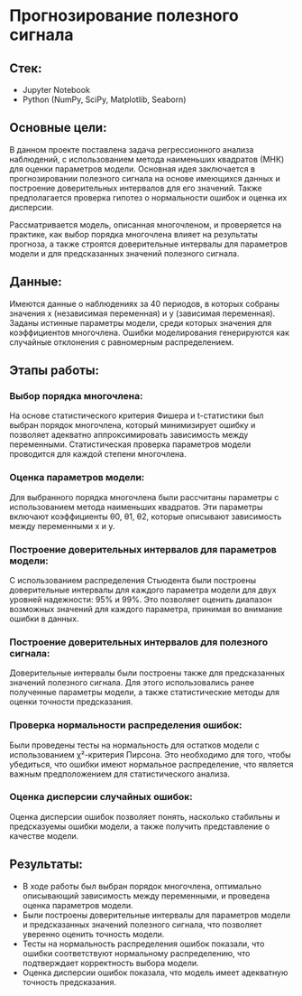 # Прогнозирование полезного сигнала

## Стек: 
* Jupyter Notebook
* Python (NumPy, SciPy, Matplotlib, Seaborn)

## Основные цели:
В данном проекте поставлена задача регрессионного анализа наблюдений, с использованием метода наименьших квадратов (МНК) для оценки параметров модели. Основная идея заключается в прогнозировании полезного сигнала на основе имеющихся данных и построение доверительных интервалов для его значений. Также предполагается проверка гипотез о нормальности ошибок и оценка их дисперсии.

Рассматривается модель, описанная многочленом, и проверяется на практике, как выбор порядка многочлена влияет на результаты прогноза, а также строятся доверительные интервалы для параметров модели и для предсказанных значений полезного сигнала.

## Данные:
Имеются данные о наблюдениях за 40 периодов, в которых собраны значения x (независимая переменная) и y (зависимая переменная). Заданы истинные параметры модели, среди которых значения для коэффициентов многочлена. Ошибки моделирования генерируются как случайные отклонения с равномерным распределением.

## Этапы работы:

### Выбор порядка многочлена:
На основе статистического критерия Фишера и t-статистики был выбран порядок многочлена, который минимизирует ошибку и позволяет адекватно аппроксимировать зависимость между переменными. Статистическая проверка параметров модели проводится для каждой степени многочлена.

### Оценка параметров модели:
Для выбранного порядка многочлена были рассчитаны параметры с использованием метода наименьших квадратов. Эти параметры включают коэффициенты θ0, θ1, θ2, которые описывают зависимость между переменными x и y.

### Построение доверительных интервалов для параметров модели:
С использованием распределения Стьюдента были построены доверительные интервалы для каждого параметра модели для двух уровней надежности: 95% и 99%. Это позволяет оценить диапазон возможных значений для каждого параметра, принимая во внимание ошибки в данных.

### Построение доверительных интервалов для полезного сигнала:
Доверительные интервалы были построены также для предсказанных значений полезного сигнала. Для этого использовались ранее полученные параметры модели, а также статистические методы для оценки точности предсказания.

### Проверка нормальности распределения ошибок:
Были проведены тесты на нормальность для остатков модели с использованием χ²-критерия Пирсона. Это необходимо для того, чтобы убедиться, что ошибки имеют нормальное распределение, что является важным предположением для статистического анализа.

### Оценка дисперсии случайных ошибок:
Оценка дисперсии ошибок позволяет понять, насколько стабильны и предсказуемы ошибки модели, а также получить представление о качестве модели.

## Результаты:

* В ходе работы был выбран порядок многочлена, оптимально описывающий зависимость между переменными, и проведена оценка параметров модели.
* Были построены доверительные интервалы для параметров модели и предсказанных значений полезного сигнала, что позволяет уверенно оценить точность модели.
* Тесты на нормальность распределения ошибок показали, что ошибки соответствуют нормальному распределению, что подтверждает корректность выбора модели.
* Оценка дисперсии ошибок показала, что модель имеет адекватную точность предсказания.
